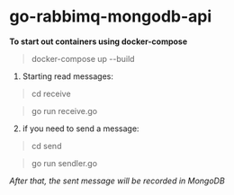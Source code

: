 # go-rabbimq-mongodb-api

**To start out containers using docker-compose**

> docker-compose up --build

1. Starting read messages:
> cd receive

> go run receive.go

2. if  you need to send a message:
> cd send

> go run sendler.go

_After that, the sent message will be recorded in MongoDB_